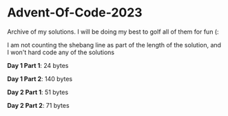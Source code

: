 # Advent-Of-Code-2023
Archive of my solutions. I will be doing my best to golf all of them for fun (:

I am not counting the shebang line as part of the length of the solution, and I won't hard code any of the solutions

**Day 1 Part 1**: 24 bytes

**Day 1 Part 2**: 140 bytes

**Day 2 Part 1**: 51 bytes

**Day 2 Part 2**: 71 bytes

